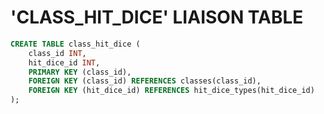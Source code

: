 # 'CLASS_HIT_DICE' LIAISON TABLE

```sql
CREATE TABLE class_hit_dice (
    class_id INT,
    hit_dice_id INT,
    PRIMARY KEY (class_id),
    FOREIGN KEY (class_id) REFERENCES classes(class_id),
    FOREIGN KEY (hit_dice_id) REFERENCES hit_dice_types(hit_dice_id)
);
```
